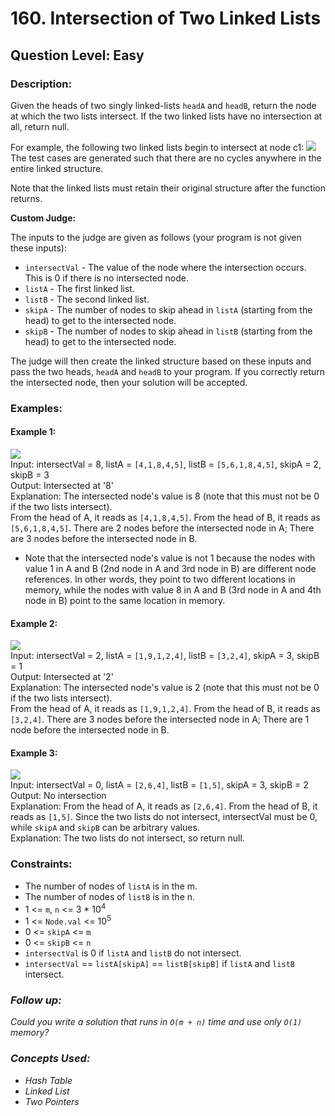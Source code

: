 # 160. Intersection of Two Linked Lists
## Question Level: Easy
### Description:
Given the heads of two singly linked-lists `headA` and `headB`, return the node at which the two lists intersect. If the two linked lists have no intersection at all, return null.

For example, the following two linked lists begin to intersect at node c1:
<img src="https://assets.leetcode.com/uploads/2021/03/05/160_statement.png"><br>
The test cases are generated such that there are no cycles anywhere in the entire linked structure.

Note that the linked lists must retain their original structure after the function returns.

**Custom Judge:**

The inputs to the judge are given as follows (your program is not given these inputs):

- `intersectVal` - The value of the node where the intersection occurs. This is 0 if there is no intersected node.
- `listA` - The first linked list.
- `listB` - The second linked list.
- `skipA` - The number of nodes to skip ahead in `listA` (starting from the head) to get to the intersected node.
- `skipB` - The number of nodes to skip ahead in `listB` (starting from the head) to get to the intersected node.

The judge will then create the linked structure based on these inputs and pass the two heads, `headA` and `headB` to your program. If you correctly return the intersected node, then your solution will be accepted.

### Examples:
#### Example 1:

<img src="https://assets.leetcode.com/uploads/2021/03/05/160_example_1_1.png"><br>
Input: intersectVal = 8, listA = `[4,1,8,4,5]`, listB = `[5,6,1,8,4,5]`, skipA = 2, skipB = 3  
Output: Intersected at '8'  
Explanation: The intersected node's value is 8 (note that this must not be 0 if the two lists intersect).  
From the head of A, it reads as `[4,1,8,4,5]`. From the head of B, it reads as `[5,6,1,8,4,5]`. There are 2 nodes before the intersected node in A; There are 3 nodes before the intersected node in B.
- Note that the intersected node's value is not 1 because the nodes with value 1 in A and B (2nd node in A and 3rd node in B) are different node references. In other words, they point to two different locations in memory, while the nodes with value 8 in A and B (3rd node in A and 4th node in B) point to the same location in memory.
#### Example 2:

<img src="https://assets.leetcode.com/uploads/2021/03/05/160_example_2.png"><br>
Input: intersectVal = 2, listA = `[1,9,1,2,4]`, listB = `[3,2,4]`, skipA = 3, skipB = 1  
Output: Intersected at '2'  
Explanation: The intersected node's value is 2 (note that this must not be 0 if the two lists intersect).  
From the head of A, it reads as `[1,9,1,2,4]`. From the head of B, it reads as `[3,2,4]`. There are 3 nodes before the intersected node in A; There are 1 node before the intersected node in B.
#### Example 3:

<img src="https://assets.leetcode.com/uploads/2021/03/05/160_example_3.png"><br>
Input: intersectVal = 0, listA = `[2,6,4]`, listB = `[1,5]`, skipA = 3, skipB = 2  
Output: No intersection  
Explanation: From the head of A, it reads as `[2,6,4]`. From the head of B, it reads as `[1,5]`. Since the two lists do not intersect, intersectVal must be 0, while `skipA` and `skipB` can be arbitrary values.  
Explanation: The two lists do not intersect, so return null.

### Constraints:

- The number of nodes of `listA` is in the m.
- The number of nodes of `listB` is in the n.
- 1 <= `m`, `n` <= 3 * 10<sup>4</sup>
- 1 <= `Node.val` <= 10<sup>5</sup>
- 0 <= `skipA` <= `m`
- 0 <= `skipB` <= `n`
- `intersectVal` is 0 if `listA` and `listB` do not intersect.
- `intersectVal` == `listA[skipA]` == `listB[skipB]` if `listA` and `listB` intersect.

### <i>Follow up: 
Could you write a solution that runs in `O(m + n)` time and use only `O(1)` memory?

### Concepts Used:
- Hash Table
- Linked List
- Two Pointers</i>